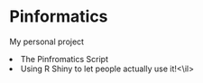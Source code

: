 Pinformatics
============

My personal project
<li> The Pinfromatics Script</li>
<li> Using R Shiny to let people actually use it!<\il>
